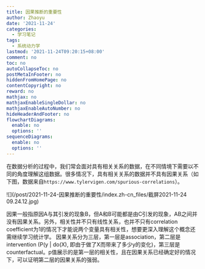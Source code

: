 ```yaml
---
title: 因果推断的重要性
author: Zhaoyu
date: '2021-11-24'
categories:
  - 学习笔记
tags:
  - 系统动力学
lastmod: '2021-11-24T09:20:15+08:00'
comment: no
toc: no
autoCollapseToc: no
postMetaInFooter: no
hiddenFromHomePage: no
contentCopyright: no
reward: no
mathjax: no
mathjaxEnableSingleDollar: no
mathjaxEnableAutoNumber: no
hideHeaderAndFooter: no
flowchartDiagrams:
  enable: no
  options: ''
sequenceDiagrams:
  enable: no
  options: ''
---
```


在数据分析的过程中，我们常会面对具有相关关系的数据，在不同情境下需要以不同的角度理解这组数据。很多情况下，具有相关关系的数据并不具有因果关系（如下图，数据来自`https://www.tylervigen.com/spurious-correlations`）。

![](/post/2021-11-24-因果推断的重要性/index.zh-cn_files/截屏2021-11-24 09.24.12.jpg)


因果一般指原因A与其引发的现象B，但A和B可能都是由C引发的现象，AB之间并没有因果关系。另外，相关性并不只有线性关系，也并不只有correlation coefficient为1的情况下才能说两个变量具有相关性，想要更深入理解这个概念还需继续学习统计学。
因果关系分为三层，第一层是association，第二层是intervention (P(y | do(X), 即由于做了X而带来了多少y的变化)，第三层是counterfactual。p值展示的是第一层的相关性，且在因果关系已经确定好的情况下，可以证明第二层的因果关系的强弱。

